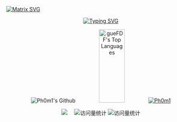 [![Matrix SVG](https://raw.githubusercontent.com/rodrigograca31/rodrigograca31/master/matrix.svg)](https://www.youtube.com/watch?v=SDkAGkd4NLc) 
<div align="center">
  <a href="https://git.io/typing-svg"><img src="https://readme-typing-svg.herokuapp.com?font=Fira+Code&size=30&pause=1000&color=F70000&center=true&vCenter=true&random=true&width=435&lines=Follow+your+heart+!" alt="Typing SVG" /></a>

<!--
**Ph0m1/Ph0m1** is a ✨ _special_ ✨ repository because its `README.md` (this file) appears on your GitHub profile.

Here are some ideas to get you started:

- 🔭 I’m currently working on ...
- 🌱 I’m currently learning ...
- 👯 I’m looking to collaborate on ...
- 🤔 I’m looking for help with ...
- 💬 Ask me about ...
- 📫 How to reach me: ...
- 😄 Pronouns: ...
- ⚡ Fun fact: ...
/*[![weiweiwait](https://github-profile-trophy.vercel.app/?username=weiweiwait)](https://github.com/ryo-ma/github-profile-troph) 
-->

![Ph0m1's Github](https://github-readme-stats.vercel.app/api?username=Ph0m1&show_icons=true&theme=dark)
<img src="https://github-readme-stats.vercel.app/api/top-langs/?username=Ph0m1&theme=tokyonight" height="195px" width="37%" alt="gueFDF's Top Languages">
[![Ph0m1](https://github-profile-trophy.vercel.app/?username=Ph0m1)](https://github.com/ryo-ma/github-profile-troph) 
<div align="center">
  <!-- <img src="https://stats.justsong.cn/api/leetcode?username=funny-franklineak&cn=true" height="300px" width="90%"> -->
</div>
  <div align="center">
     <a href="https://leetcode.cn/u/funny-franklineak/"><img src="https://img.shields.io/badge/LeetCode-力扣-yellow" /></a>&emsp;
    <!-- visitor statistics logo 访问量统计徽标 -->
    <img src="https://komarev.com/ghpvc/?username=Ph0m1&label=Views&color=0e75b6&style=flat" alt="访问量统计" />
    <img src="https://komarev.com/ghpvc/?username=Ph0m1&label=visitors&color=0e75b6&style=flat" alt="访问量统计" />
  </div>
